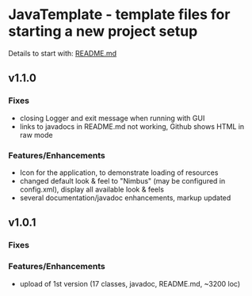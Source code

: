 
# JavaTemplate - template files for starting a new project setup

Details to start with: [README.md](https://github.com/openworld42/JavaTemplate/blob/master/README.md)

## v1.1.0

### Fixes

* closing Logger and exit message when running with GUI
* links to javadocs in README.md not working, Github shows HTML in raw mode

### Features/Enhancements

* Icon for the application, to demonstrate loading of resources
* changed default look & feel to "Nimbus" (may be configured in config.xml), display all
available look & feels
* several documentation/javadoc enhancements, markup updated

## v1.0.1

### Fixes
### Features/Enhancements

* upload of 1st version (17 classes, javadoc, README.md, ~3200 loc)



